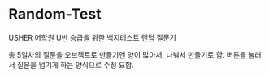 # Random-Test
USHER 어학원 U반 승급을 위한 백지테스트 랜덤 질문기

총 5일차의 질문을 오브젝트로 만들기엔 양이 많아서, 나눠서 만들기로 함.
버튼을 눌러서 질문을 넘기게 하는 양식으로 수정 요함.
